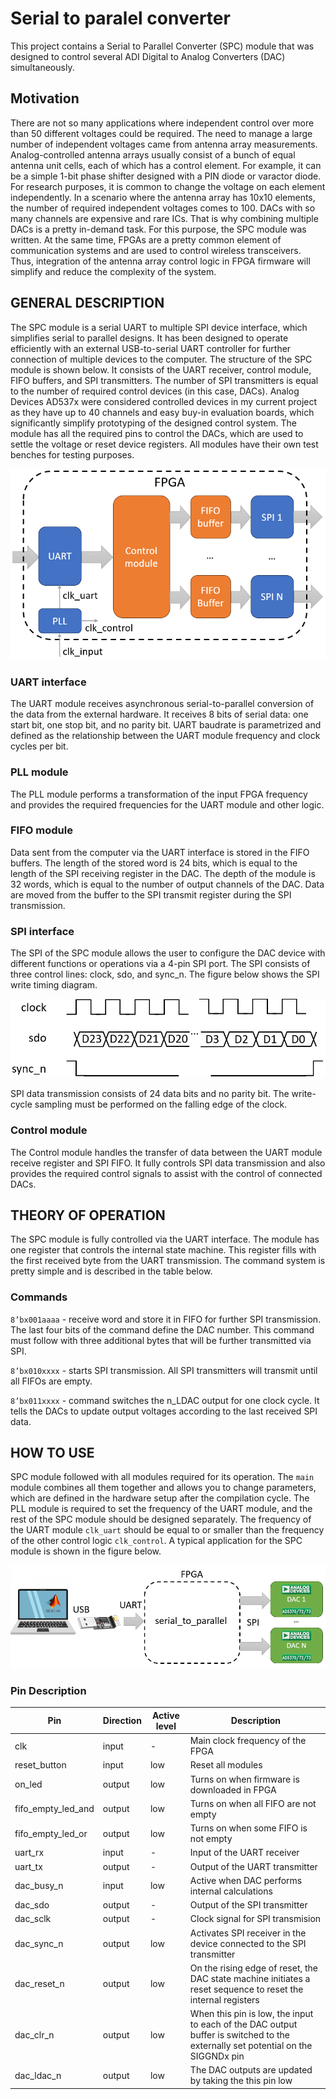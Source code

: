 # Serial to paralel converter
This project contains a Serial to Parallel Converter (SPC) module that was designed to control several ADI Digital to Analog Converters (DAC) simultaneously.

## Motivation
There are not so many applications where independent control over more than 50 different voltages could be required. The need to manage a large number of independent voltages came from antenna array measurements. Analog-controlled antenna arrays usually consist of a bunch of equal antenna unit cells, each of which has a control element. For example, it can be a simple 1-bit phase shifter designed with a PIN diode or varactor diode. For research purposes, it is common to change the voltage on each element independently. In a scenario where the antenna array has 10x10 elements, the number of required independent voltages comes to 100. DACs with so many channels are expensive and rare ICs. That is why combining multiple DACs is a pretty in-demand task. For this purpose, the SPC module was written. At the same time, FPGAs are a pretty common element of communication systems and are used to control wireless transceivers. Thus, integration of the antenna array control logic in FPGA firmware will simplify and reduce the complexity of the system.

## GENERAL DESCRIPTION
The SPC module is a serial UART to multiple SPI device interface, which simplifies serial to parallel designs. It has been designed to operate efficiently with an external USB-to-serial UART controller for further connection of multiple devices to the computer. The structure of the SPC module is shown below. It consists of the UART receiver, control module, FIFO buffers, and SPI transmitters. The number of SPI transmitters is equal to the number of required control devices (in this case, DACs). Analog Devices AD537x were considered controlled devices in my current project as they have up to 40 channels and easy buy-in evaluation boards, which significantly simplify prototyping of the designed control system. The module has all the required pins to control the DACs, which are used to settle the voltage or reset device registers. All modules have their own test benches for testing purposes.

<p align="center">
<img src="md_images/system_structure.PNG" alt="Structure of the module"/>
</p>

### UART interface
The UART module receives asynchronous serial-to-parallel conversion of the data from the external hardware. It receives 8 bits of serial data: one start bit, one stop bit, and no parity bit. UART baudrate is parametrized and defined as the relationship between the UART module frequency and clock cycles per bit.

### PLL module
The PLL module performs a transformation of the input FPGA frequency and provides the required frequencies for the UART module and other logic.

### FIFO module
Data sent from the computer via the UART interface is stored in the FIFO buffers. The length of the stored word is 24 bits, which is equal to the length of the SPI receiving register in the DAC. The depth of the module is 32 words, which is equal to the number of output channels of the DAC. Data are moved from the buffer to the SPI transmit register during the SPI transmission.

### SPI interface
The SPI of the SPC module allows the user to configure the DAC device with different functions or operations via a 4-pin SPI port. The SPI consists of three control lines: clock, sdo, and sync_n. The figure below shows the SPI write timing diagram. 

<p align="center">
<img src="md_images/spi_timing.PNG" alt="SPI timing diagramm"/>
</p>

SPI data transmission consists of 24 data bits and no parity bit. The write-cycle sampling must be performed on the falling edge of the clock. 

### Control module
The Control module handles the transfer of data between the UART module receive register and SPI FIFO. It fully controls SPI data transmission and also provides the required control signals to assist with the control of connected DACs.

## THEORY OF OPERATION
The SPC module is fully controlled via the UART interface. The module has one register that controls the internal state machine. This register fills with the first received byte from the UART transmission. The command system is pretty simple and is described in the table below.

### Commands
`8’bx001aaaa` - receive word and store it in FIFO for further SPI transmission. The last four bits of the command define the DAC number. This command must follow with three additional bytes that will be further transmitted via SPI.

`8’bx010xxxx` - starts SPI transmission. All SPI transmitters will transmit until all FIFOs are empty.

`8’bx011xxxx` - command switches the n_LDAC output for one clock cycle. It tells the DACs to update output voltages according to the last received SPI data.

## HOW TO USE
SPC module followed with all modules required for its operation. The `main` module combines all them together and allows you to change parameters, which are defined in the hardware setup after the compilation cycle. The PLL module is required to set the frequency of the UART module, and the rest of the SPC module should be designed separately. The frequency of the UART module `clk_uart` should be equal to or smaller than the frequency of the other control logic `clk_control`. A typical application for the SPC module is shown in the figure below.

<p align="center">
<img src="md_images/usage_example.PNG" alt="How to use example"/>
</p>

### Pin Description

| Pin| Direction | Active level | Description |
| --- | --- | --- | --- |
| clk | input | - | Main clock frequency of the FPGA |
| reset_button | input | low | Reset all modules |
| on_led | output | low | Turns on when firmware is downloaded in FPGA |
| fifo_empty_led_and | output | low | Turns on when all FIFO are not empty |
| fifo_empty_led_or | output | low | Turns on when some FIFO is not empty |
| uart_rx | input | - | Input of the UART receiver |
| uart_tx | output | - | Output of the UART transmitter |
| dac_busy_n | input | low | Active when DAC performs internal calculations |
| dac_sdo | output | - | Output of the SPI transmitter |
| dac_sclk | output | - | Clock signal for SPI transmision |
| dac_sync_n | output | low | Activates SPI receiver in the device connected to the SPI transmitter |
| dac_reset_n | output | low | On the rising edge of reset, the DAC state machine initiates a reset sequence to reset the internal registers |
| dac_clr_n | output | low | When this pin is low, the input to each of the DAC output buffer is switched to the externally set potential on the SIGGNDx pin |
| dac_ldac_n | output | low | The DAC outputs are updated by taking the this pin low |
